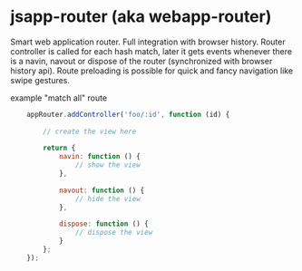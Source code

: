 jsapp-router (aka webapp-router)
==============
Smart web application router. Full integration with browser history.
Router controller is called for each hash match, later it gets events whenever there is a navin, navout or dispose of the router (synchronized with browser history api).
Route preloading is possible for quick and fancy navigation like swipe gestures.

example "match all" route
```js
    appRouter.addController('foo/:id', function (id) {
        
        // create the view here
        
        return {
            navin: function () {
                // show the view
            },
            
            navout: function () {
                // hide the view
            },
            
            dispose: function () {
                // dispose the view
            }
        };
    });
```  